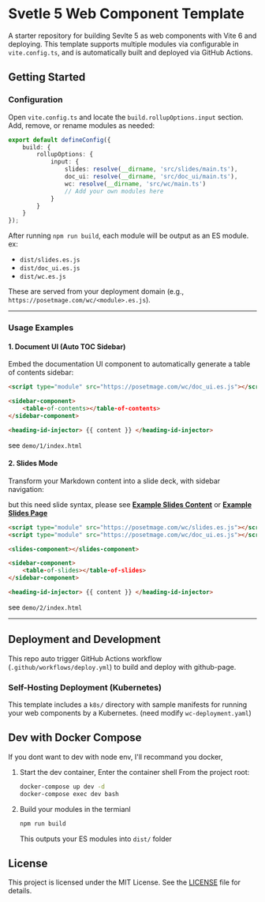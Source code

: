 # Svetle 5 Web Component Template

A starter repository for building Sevlte 5 as web components with Vite 6 and deploying. This template supports multiple modules via configurable in `vite.config.ts`, and is automatically built and deployed via GitHub Actions.

## Getting Started

### Configuration

Open `vite.config.ts` and locate the `build.rollupOptions.input` section. Add, remove, or rename modules as needed:

```ts
export default defineConfig({
	build: {
		rollupOptions: {
			input: {
				slides: resolve(__dirname, 'src/slides/main.ts'),
				doc_ui: resolve(__dirname, 'src/doc_ui/main.ts'),
				wc: resolve(__dirname, 'src/wc/main.ts')
				// Add your own modules here
			}
		}
	}
});
```

After running `npm run build`, each module will be output as an ES module. ex:

- `dist/slides.es.js`
- `dist/doc_ui.es.js`
- `dist/wc.es.js`

These are served from your deployment domain (e.g., `https://posetmage.com/wc/<module>.es.js`).

---

### Usage Examples

#### 1. Document UI (Auto TOC Sidebar)

Embed the documentation UI component to automatically generate a table of contents sidebar:

```html
<script type="module" src="https://posetmage.com/wc/doc_ui.es.js"></script>

<sidebar-component>
	<table-of-contents></table-of-contents>
</sidebar-component>

<heading-id-injector> {{ content }} </heading-id-injector>
```

see `demo/1/index.html`

#### 2. Slides Mode

Transform your Markdown content into a slide deck, with sidebar navigation:

but this need slide syntax, please see **[Example Slides Content](https://github.com/HomunMage/Content/blob/main/Slides/2025/JSDC-WC/index.md)** or **[Example Slides Page](https://homun.posetmage.com/Content/Slides/2025/JSDC-WC/)**

```html
<script type="module" src="https://posetmage.com/wc/slides.es.js"></script>
<script type="module" src="https://posetmage.com/wc/doc_ui.es.js"></script>

<slides-component></slides-component>

<sidebar-component>
	<table-of-slides></table-of-slides>
</sidebar-component>

<heading-id-injector> {{ content }} </heading-id-injector>
```

see `demo/2/index.html`

---

## Deployment and Development

This repo auto trigger GitHub Actions workflow (`.github/workflows/deploy.yml`) to build and deploy with github-page.

### Self-Hosting Deployment (Kubernetes)

This template includes a `k8s/` directory with sample manifests for running your web components by a Kubernetes.
(need modify `wc-deployment.yaml`)

## Dev with Docker Compose

If you dont want to dev with node env, I'll recommand you docker,

1. Start the dev container, Enter the container shell
   From the project root:

   ```bash
   docker-compose up dev -d
   docker-compose exec dev bash
   ```

2. Build your modules
   in the termianl

   ```bash
   npm run build
   ```

   This outputs your ES modules into `dist/` folder

## License

This project is licensed under the MIT License. See the [LICENSE](LICENSE) file for details.
